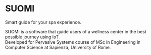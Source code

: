 # SUOMI
Smart guide for your spa experience.

SUOMI is a software that guide users of a wellness center in the best possible journey using IoT.  
Developed for Pervasive Systems course of MSc in Engineering in Computer Science at Sapienza, University of Rome.  
